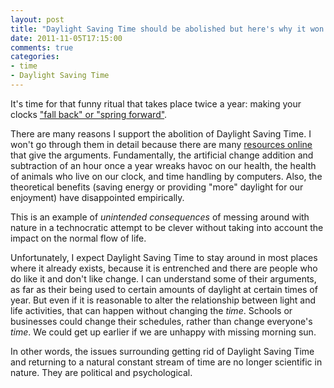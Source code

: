 ```yaml
---
layout: post
title: "Daylight Saving Time should be abolished but here's why it won't be"
date: 2011-11-05T17:15:00
comments: true
categories:
- time
- Daylight Saving Time
---
```

It's time for that funny ritual that takes place twice a year: making your clocks ["fall back" or "spring forward"](http://en.wikipedia.org/wiki/Daylight_saving_time).

There are many reasons I support the abolition of Daylight Saving Time. I won't go through them in detail because there are many [resources online](http://www.standardtime.com/) that give the arguments. Fundamentally, the artificial change addition and subtraction of an hour once a year wreaks havoc on our health, the health of animals who live on our clock, and time handling by computers. Also, the theoretical benefits (saving energy or providing "more" daylight for our enjoyment) have disappointed empirically.

This is an example of *unintended consequences* of messing around with nature in a technocratic attempt to be clever without taking into account the impact on the normal flow of life.

Unfortunately, I expect Daylight Saving Time to stay around in most places where it already exists, because it is entrenched and there are people who do like it and don't like change. I can understand some of their arguments, as far as their being used to certain amounts of daylight at certain times of year. But even if it is reasonable to alter the relationship between light and life activities, that can happen without changing the *time*. Schools or businesses could change their schedules, rather than change everyone's *time*. We could get up earlier if we are unhappy with missing morning sun.

In other words, the issues surrounding getting rid of Daylight Saving Time and returning to a natural constant stream of time are no longer scientific in nature. They are political and psychological.

